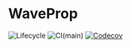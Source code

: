 # WaveProp

![Lifecycle](https://img.shields.io/badge/lifecycle-experimental-orange.svg)
![CI(main)](https://github.com/WaveProp/WaveProp/workflows/CI/badge.svg?branch=main)
[![Codecov](https://codecov.io/gh/WaveProp/WaveProp.jl/branch/master/graph/badge.svg)](https://codecov.io/gh/WaveProp/WaveProp)

